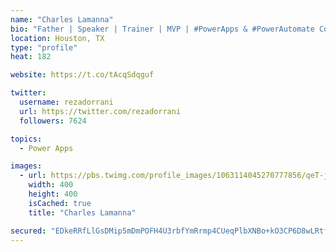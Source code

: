 ```yaml
---
name: "Charles Lamanna"
bio: "Father | Speaker | Trainer | MVP | #PowerApps & #PowerAutomate Community Super User | YouTuber Right-pointing triangle http://youtube.com/c/rezadorrani | Learn - Share - Clockwise rightwards and leftwards open circle arrows"
location: Houston, TX
type: "profile"
heat: 182

website: https://t.co/tAcqSdqguf

twitter:
  username: rezadorrani
  url: https://twitter.com/rezadorrani
  followers: 7624

topics:
  - Power Apps

images:
  - url: https://pbs.twimg.com/profile_images/1063114045270777856/qeT-jpWr_400x400.jpg
    width: 400
    height: 400
    isCached: true
    title: "Charles Lamanna"

secured: "EDkeRRfLlGsDMip5mDmPOFH4U3rbfYmRrmp4CUeqPlbXNBo+kO3CP6D8wLRtfXZFAltcRr3kP8Re8Tzvml8oyWomklgGjCzVWLRJM64p3ydJIJJushjR8M7mWcPySQSgx8yTz8nXSrQJjjB23q7ofQe6v9SgAUh9A6aPmgumpnvrGt494lukMg0diuygew2+WgdgrxyBIdDFj6USnAdAMIxUuoohKpkXIHtqZuEfl2b5HBAHAY3sW+YoWMwo7xGExQKgGjdf3gr+7ogk7wYmFmUBYkPTlo7rRpE/7KeREG+P4rMgHgxCkZwCdZo9DKmBR3y/FtwX9xOsWevUkT5BVJibligOzqNvNpmHQtxvWjwUUtOY0QE7LoBD33KDFQl8p9Kf/9q6oMUMYfLFryU68oQKgP3Nsoc+IZTAH+qNuIo=;5qgE/2vl3TMQ9cOI7Q4tiA=="
---
```


